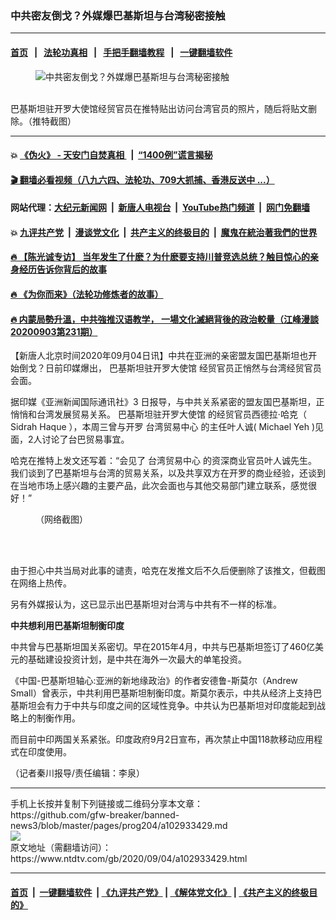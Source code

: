 ### 中共密友倒戈？外媒爆巴基斯坦与台湾秘密接触
------------------------

#### [首页](https://github.com/gfw-breaker/banned-news3/blob/master/README.md) &nbsp;&nbsp;|&nbsp;&nbsp; [法轮功真相](https://github.com/begood0513/basic/blob/master/README.md)  &nbsp;&nbsp;|&nbsp;&nbsp; [手把手翻墙教程](https://github.com/gfw-breaker/guides/wiki)  &nbsp;&nbsp;|&nbsp;&nbsp; [一键翻墙软件](https://github.com/gfw-breaker/nogfw/blob/master/README.md)  



<div><div class="featured_image">
 <figure>
  <img alt="中共密友倒戈？外媒爆巴基斯坦与台湾秘密接触" src="https://i.ntdtv.com/assets/uploads/2020/09/99-800x450.jpg"/>
 </figure><br/>
 <span class="caption">
  巴基斯坦驻开罗大使馆经贸官员在推特贴出访问台湾官员的照片，随后将贴文删除。（推特截图）
 </span>
</div>
</div><hr/>

#### 💥 [《伪火》 - 天安门自焚真相 ](http://141.164.51.119:10000/videos/blog/weihuo.html)&nbsp; |&nbsp; [“1400例”谎言揭秘  ](http://141.164.51.119:10000/videos/blog/jiexi1400.html)

#### [ 🎬  翻墙必看视频（八九六四、法轮功、709大抓捕、香港反送中 ...）](https://github.com/gfw-breaker/links/blob/master/banned.md)

#### 网站代理：[大纪元新闻网](http://167.172.10.89:10080/gb/) &nbsp;|&nbsp; [新唐人电视台](http://167.172.10.89:8808/gb/)  &nbsp;|&nbsp; [YouTube热门频道](http://158.247.203.241/youtube.html) &nbsp;|&nbsp; [网门免翻墙](http://158.247.203.241:11000/show.aspx?name=ogHome)

#### 💥 [九评共产党](http://141.164.51.119:10000/videos/res/jiuping/)&nbsp; |&nbsp; [漫谈党文化](http://141.164.51.119:10000/videos/res/mtdwh/)&nbsp; |&nbsp; [共产主义的终极目的](http://141.164.51.119:10000/videos/res/zjmd/)&nbsp; |&nbsp; [魔鬼在統治著我們的世界](http://141.164.51.119:10000/videos/res/TheSpecter/)  

#### [ 🔥  【陈光诚专访】 当年发生了什麽？为什麽要支持川普竞选总统？触目惊心的亲身经历告诉你背后的故事](http://141.164.51.119:10000/videos/news/cgc02.html)

#### [ 🔥  《为你而来》（法轮功修炼者的故事）](http://141.164.51.119:10000/videos/news/ComingForYou.html)

#### [ 🔥  内蒙局勢升溫，中共強推汉语教学， 一場文化滅絕背後的政治較量（江峰漫談20200903第231期）](http://141.164.51.119:10000/videos/news/jf03.html)

<div><div class="post_content" itemprop="articleBody">
 <p>
  【新唐人北京时间2020年09月04日讯】中共在亚洲的亲密盟友国巴基斯坦也开始倒戈？日前印媒爆出，
  <ok href="https://www.ntdtv.com/gb/巴基斯坦驻开罗大使馆.htm">
   巴基斯坦驻开罗大使馆
  </ok>
  经贸官员正悄然与台湾经贸官员会面。
 </p>
 <p>
  据印媒《亚洲新闻国际通讯社》3 日报导，与中共关系紧密的盟友国巴基斯坦，正悄悄和台湾发展贸易关系。
  <ok href="https://www.ntdtv.com/gb/巴基斯坦驻开罗大使馆.htm">
   巴基斯坦驻开罗大使馆
  </ok>
  的经贸官员西德拉·哈克（ Sidrah Haque ），本周三曾与开罗
  <ok href="https://www.ntdtv.com/gb/台湾贸易中心.htm">
   台湾贸易中心
  </ok>
  的主任叶人诚( Michael Yeh )见面，2人讨论了台巴贸易事宜。
 </p>
 <p>
  哈克在推特上发文还写着：“会见了
  <ok href="https://www.ntdtv.com/gb/台湾贸易中心.htm">
   台湾贸易中心
  </ok>
  的资深商业官员叶人诚先生。我们谈到了巴基斯坦与台湾的贸易关系，以及共享双方在开罗的商业经验，还谈到在当地市场上感兴趣的主要产品，此次会面也与其他交易部门建立联系，感觉很好！”
 </p>
 <figure class="wp-caption aligncenter" id="attachment_102933430" style="width: 575px">
  <img alt="" class="size-full wp-image-102933430" src="https://i.ntdtv.com/assets/uploads/2020/09/98.jpg">
   <br/><figcaption class="wp-caption-text">
    （网络截图）
   </figcaption><br/>
  </img>
 </figure><br/>
 <p>
  由于担心中共当局对此事的谴责，哈克在发推文后不久后便删除了该推文，但截图在网络上热传。
 </p>
 <p>
  另有外媒报认为，这已显示出巴基斯坦对台湾与中共有不一样的标准。
 </p>
 <p>
  <strong>
   中共想利用巴基斯坦制衡印度
  </strong>
 </p>
 <p>
  中共曾与巴基斯坦国关系密切。早在2015年4月，中共与巴基斯坦签订了460亿美元的基础建设投资计划，是中共在海外一次最大的单笔投资。
 </p>
 <p>
  《中国-巴基斯坦轴心:亚洲的新地缘政治》的作者安德鲁-斯莫尔（Andrew Small）曾表示，中共利用巴基斯坦制衡印度。斯莫尔表示，中共从经济上支持巴基斯坦会有力于中共与印度之间的区域性竞争。中共认为巴基斯坦对印度能起到战略上的制衡作用。
 </p>
 <p>
  而目前中印两国关系紧张。印度政府9月2日宣布，再次禁止中国118款移动应用程式在印度使用。
 </p>
 <p>
  （记者秦川报导/责任编辑：李泉）
 </p>
 <div class="single_ad">
 </div>
</div>
</div>
<hr/>
手机上长按并复制下列链接或二维码分享本文章：<br/>
https://github.com/gfw-breaker/banned-news3/blob/master/pages/prog204/a102933429.md <br/>
<a href='https://github.com/gfw-breaker/banned-news3/blob/master/pages/prog204/a102933429.md'><img src='https://github.com/gfw-breaker/banned-news3/blob/master/pages/prog204/a102933429.md.png'/></a> <br/>
原文地址（需翻墙访问）：https://www.ntdtv.com/gb/2020/09/04/a102933429.html


------------------------
#### [首页](https://github.com/gfw-breaker/banned-news3/blob/master/README.md) &nbsp;|&nbsp; [一键翻墙软件](https://github.com/gfw-breaker/nogfw/blob/master/README.md) &nbsp;| [《九评共产党》](https://github.com/gfw-breaker/9ping.md/blob/master/README.md#九评之一评共产党是什么) | [《解体党文化》](https://github.com/gfw-breaker/jtdwh.md/blob/master/README.md) | [《共产主义的终极目的》](https://github.com/gfw-breaker/gczydzjmd.md/blob/master/README.md)


<img src='http://gfw-breaker.win/banned-news3/pages/prog204/a102933429.md' width='0px' height='0px'/>